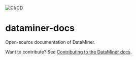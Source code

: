 ![CI/CD](https://github.com/SkylineCommunications/dataminer-docs/actions/workflows/azure-static-web-apps-victorious-sea-0e7978f03.yml/badge.svg)

# dataminer-docs

Open-source documentation of DataMiner.

Want to contribute? See [Contributing to the DataMiner docs](https://docs.dataminer.services/CONTRIBUTING.html).
